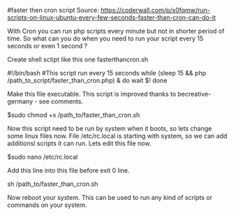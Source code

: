 #faster then cron script
Source: https://coderwall.com/p/x0fqmw/run-scripts-on-linux-ubuntu-every-few-seconds-faster-than-cron-can-do-it

With Cron you can run php scripts every minute but not in shorter period of time. So what can you do when you need to run your script every 15 seconds or even 1 second ?

Create shell sctipt like this one fasterthancron.sh

#!/bin/bash
#This script run every 15 seconds
while (sleep 15 && php /path_to_script/faster_than_cron.php) &
do
  wait $!
done

Make this file executable. This script is improved thanks to becreative-germany - see comments.

$sudo chmod +x /path_to/faster_than_cron.sh

Now this script need to be run by system when it boots, so lets change some linux files now. File /etc/rc.local is starting with system, so we can add additionsl scripts it can run. Lets edit this file now.

$sudo nano /etc/rc.local

Add this line into this file before exit 0 line.

sh /path_to/faster_than_cron.sh

Now reboot your system. This can be used to run any kind of scripts or commands on your system.
